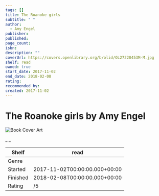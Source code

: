 ```yaml
---
tags: []
title: The Roanoke girls
subtitle: " "
author:
  - Amy Engel
publisher: 
published: 
page_count: 
isbn: 
description: ""
coverUrl: https://covers.openlibrary.org/b/olid/OL27228453M-M.jpg
shelf: read
owned: true
start_date: 2017-11-02
end_date: 2018-02-08
rating: 
recommended_by: 
created: 2017-11-02
---
```


# The Roanoke girls by Amy Engel

![Book Cover Art](https://covers.openlibrary.org/b/olid/OL27228453M-M.jpg)

_ _

| Shelf | read |
| --- | --- |
| Genre |  |
| Started | 2017-11-02T00:00:00.000+00:00 |
| Finished | 2018-02-08T00:00:00.000+00:00 |
| Rating | /5 |

